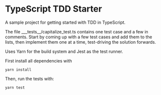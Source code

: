 # TypeScript TDD Starter
A sample project for getting started with TDD in TypeScript.

The file _\_\_tests\_\_/capitalize_test.ts contains one test case and a few in comments.
Start by coming up with a few test cases and add them to the lists,
then implement them one at a time,
test-driving the solution forwards.

Uses Yarn for the build system and Jest as the test runner.

First install all dependencies with
```shell
yarn install
```

Then, run the tests with:

```shell
yarn test
```

